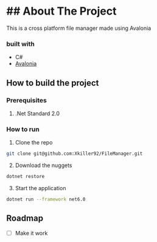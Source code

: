 # ## About The Project
This is a cross platform file manager made using Avalonia

###  built with

 - C#
 - [Avalonia](https://avaloniaui.net)

## How to build the project

### Prerequisites

 1. .Net Standard 2.0
 
### How to run

 1. Clone the repo
```sh
git clone git@github.com:Xkiller92/FileManager.git
```

2. Download the nuggets
```sh
dotnet restore
```

3. Start the application
```sh
dotnet run --framework net6.0
```

 
## Roadmap

-   [ ] Make it work
